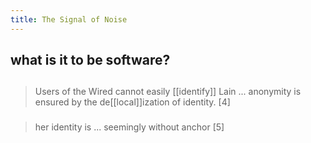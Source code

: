 ```yaml
---
title: The Signal of Noise
---
```


## what is it to be software?
##
> Users of the Wired cannot easily [[identify]] Lain ... anonymity is ensured by the de[[local]]ization of identity.
[4]
###
> her identity is ... seemingly without anchor
[5]
##
